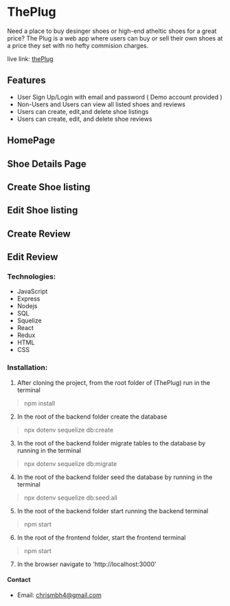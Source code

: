 # ThePlug

 Need a place to buy desinger shoes or high-end atheltic shoes for a great price? The Plug is a web app where users can buy or sell their own shoes at a price they set with no hefty commision charges.

live link: [thePlug](https://theplugg.herokuapp.com)


## Features
- User Sign Up/Login with email and password ( Demo account provided )
- Non-Users and Users can view all listed shoes and reviews
- Users can create, edit,and delete shoe listings
- Users can create, edit, and delete shoe reviews


## HomePage


## Shoe Details Page


## Create Shoe listing


## Edit Shoe listing


## Create Review


## Edit Review



### Technologies:
- JavaScript
- Express
- Nodejs
- SQL
- Squelize
- React
- Redux
- HTML
- CSS


### Installation:

1. After cloning the project, from the root folder of (ThePlug) run in the terminal
> npm install

2. In the root of the backend folder create the database
> npx dotenv sequelize db:create

3. In the root of the backend folder migrate tables to the database by running in the terminal
> npx dotenv sequelize db:migrate

4. In the root of the backend folder seed the database by running in the terminal
> npx dotenv sequelize db:seed:all

5. In the root of the backend folder start running the backend terminal
> npm start

6. In the root of the frontend folder, start the frontend terminal
> npm start

7. In the browser navigate to 'http://localhost:3000'


#### Contact
- Email: chrismbh4@gmail.com
